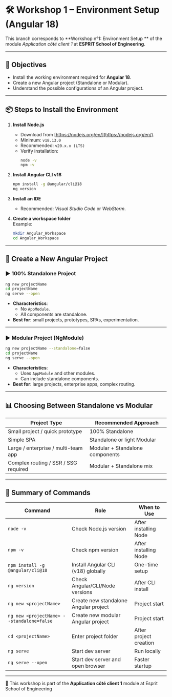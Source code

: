 # 🛠️ Workshop 1 – Environment Setup (Angular 18)

This branch corresponds to **Workshop n°1: Environment Setup ** of the module *Application côté client 1* at **ESPRIT School of Engineering**.

---

## 🎯 Objectives
- Install the working environment required for **Angular 18**.  
- Create a new Angular project (Standalone or Modular).  
- Understand the possible configurations of an Angular project.  

---

## 📦 Steps to Install the Environment

1. **Install Node.js**  
   - Download from [https://nodejs.org/en/](https://nodejs.org/en/).  
   - Minimum: `v18.13.0`  
   - Recommended: `v20.x.x (LTS)`  
   - Verify installation:  
     ```bash
     node -v
     npm -v
     ```

2. **Install Angular CLI v18**  
   ```bash
   npm install -g @angular/cli@18
   ng version
   ```

3. **Install an IDE**  
   - Recommended: *Visual Studio Code* or *WebStorm*.  

4. **Create a workspace folder**  
   Example:  
   ```bash
   mkdir Angular_Workspace
   cd Angular_Workspace
   ```

---

## 🚀 Create a New Angular Project

### ▶️ 100% Standalone Project
```bash
ng new projectName
cd projectName
ng serve --open
```

- **Characteristics**:  
  - No `AppModule`.  
  - All components are standalone.  
- **Best for**: small projects, prototypes, SPAs, experimentation.  

---

### ▶️ Modular Project (NgModule)
```bash
ng new projectName --standalone=false
cd projectName
ng serve --open
```

- **Characteristics**:  
  - Uses `AppModule` and other modules.  
  - Can include standalone components.  
- **Best for**: large projects, enterprise apps, complex routing.  

---

## 📊 Choosing Between Standalone vs Modular

| Project Type                          | Recommended Approach |
|---------------------------------------|-----------------------|
| Small project / quick prototype       | 100% Standalone       |
| Simple SPA                            | Standalone or light Modular |
| Large / enterprise / multi-team app   | Modular + Standalone components |
| Complex routing / SSR / SSG required  | Modular + Standalone mix |

---

## 📝 Summary of Commands

| Command                                | Role                                   | When to Use |
|----------------------------------------|----------------------------------------|-------------|
| `node -v`                              | Check Node.js version                  | After installing Node |
| `npm -v`                               | Check npm version                      | After installing Node |
| `npm install -g @angular/cli@18`       | Install Angular CLI (v18) globally     | One-time setup |
| `ng version`                           | Check Angular/CLI/Node versions        | After CLI install |
| `ng new <projectName>`                 | Create new standalone Angular project  | Project start |
| `ng new <projectName> --standalone=false` | Create new modular Angular project   | Project start |
| `cd <projectName>`                     | Enter project folder                   | After project creation |
| `ng serve`                             | Start dev server                       | Run locally |
| `ng serve --open`                      | Start dev server and open browser      | Faster startup |

---

🏫 This workshop is part of the **Application côté client 1** module at Esprit School of Engineering

